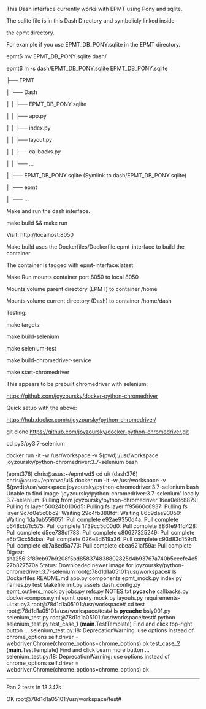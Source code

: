 This Dash interface currently works with EPMT using Pony and sqlite.  

The sqlite file is in this Dash Directory and symbolicly linked inside

the epmt directory.

For example if you use EPMT_DB_PONY.sqlite in the EPMT directory.

epmt$ mv EPMT_DB_PONY.sqlite dash/

epmt$ ln -s dash/EPMT_DB_PONY.sqlite EPMT_DB_PONY.sqlite


├── EPMT

│   ├── Dash

│   │   ├── EPMT_DB_PONY.sqlite

│   │   ├── app.py

│   │   ├── index.py

│   │   ├── layout.py

│   │   ├── callbacks.py

│   │   └── ...

│   ├── EPMT_DB_PONY.sqlite (Symlink to dash/EPMT_DB_PONY.sqlite)

│   ├── epmt

│   └── ...

Make and run the dash interface.

make build && make run

Visit:
    http://localhost:8050

Make build uses the Dockerfiles/Dockerfile.epmt-interface to build the container

The container is tagged with epmt-interface:latest

Make Run mounts container port 8050 to local 8050

Mounts volume parent directory (EPMT) to container /home

Mounts volume current directory (Dash) to container /home/dash

Testing:

make targets:

make build-selenium

make selenium-test

make build-chromedriver-service

make start-chromedriver

This appears to be prebuilt chromedriver with selenium:

https://github.com/joyzoursky/docker-python-chromedriver

Quick setup with the above:

https://hub.docker.com/r/joyzoursky/python-chromedriver/

git clone https://github.com/joyzoursky/docker-python-chromedriver.git

cd py3/py3.7-selenium

docker run -it -w /usr/workspace -v $(pwd):/usr/workspace joyzoursky/python-chromedriver:3.7-selenium bash


(epmt376) chris@asus:~/epmtwd$ cd ui/
(dash376) chris@asus:~/epmtwd/ui$ docker run -it -w /usr/workspace -v $(pwd):/usr/workspace joyzoursky/python-chromedriver:3.7-selenium bash
Unable to find image 'joyzoursky/python-chromedriver:3.7-selenium' locally
3.7-selenium: Pulling from joyzoursky/python-chromedriver
16ea0e8c8879: Pulling fs layer 
50024b0106d5: Pulling fs layer 
ff95660c6937: Pulling fs layer 
9c7d0e5c0bc2: Waiting 
29c4fb388fdf: Waiting 
8659dae93050: Waiting 
1da0ab556051: Pull complete 
e92ae9350d4a: Pull complete 
c648cb7fc575: Pull complete 
1739cc5c00d0: Pull complete 
8861e94fd428: Pull complete 
d5ee738df783: Pull complete 
c80627325249: Pull complete 
a6bf3cc55daa: Pull complete 
026e3d619a36: Pull complete 
c93d83d159d1: Pull complete 
eb7a8ed5a773: Pull complete 
cbea621af59a: Pull complete 
Digest: sha256:3f89cb97b9208f5bd858374838802825d4b93767a740b5eecfe4e527b827570a
Status: Downloaded newer image for joyzoursky/python-chromedriver:3.7-selenium
root@78d1d1a05101:/usr/workspace# ls
Dockerfiles  README.md    app.py        components          epmt_mock.py           index.py    names.py                 test
Makefile     __init__.py  assets        dash_config.py      epmt_outliers_mock.py  jobs.py     refs.py
NOTES.txt    __pycache__  callbacks.py  docker-compose.yml  epmt_query_mock.py     layouts.py  requirements-ui.txt.py3
root@78d1d1a05101:/usr/workspace# cd test
root@78d1d1a05101:/usr/workspace/test# ls
__pycache__  bsly001.py  selenium_test.py
root@78d1d1a05101:/usr/workspace/test# python selenium_test.py 
test_case_1 (__main__.TestTemplate)
Find and click top-right button ... selenium_test.py:18: DeprecationWarning: use options instead of chrome_options
  self.driver = webdriver.Chrome(chrome_options=chrome_options)
ok
test_case_2 (__main__.TestTemplate)
Find and click Learn more button ... selenium_test.py:18: DeprecationWarning: use options instead of chrome_options
  self.driver = webdriver.Chrome(chrome_options=chrome_options)
ok

----------------------------------------------------------------------
Ran 2 tests in 13.347s

OK
root@78d1d1a05101:/usr/workspace/test#